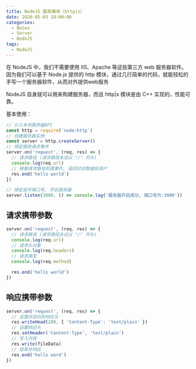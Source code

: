 ```yaml
---
title: NodeJS 服务模块（http|s）
date: 2020-05-03 18:00:00
categories:
  - Notes
  - Server
  - NodeJS
tags:
  - NodeJS
---
```


在 NodeJS 中，我们不需要使用 IIS、Apache 等这些第三方 web 服务器软件。因为我们可以基于 Node.js 提供的 http 模块，通过几行简单的代码，就能轻松的手写一个服务器软件，从而对外提供web服务

NodeJS 自身就可以用来构建服务器，而且 http|s 模块是由 C++ 实现的，性能可靠。

<!-- more -->

基本使用：

~~~js
// 引入本地服务器API
const http = require('node:http')
// 创建服务器实例
const server = http.createServer()
// 绑定接收请求事件
server.on('request', (req, res) => {
  // 请求路径 (请求路径永远以 "/" 开头)
  console.log(req.url)
  // 根据请求路径处理事件, 返回对应数据给用户
  res.end('hello world')
})

// 绑定监听端口号, 开启服务器
server.listen(3000, () => console.log('服务器开启成功, 端口号为:3000'))
~~~

## 请求携带参数

~~~js
server.on('request', (req, res) => {
  // 请求路径 (请求路径永远以 "/" 开头)
  console.log(req.url)
  // 请求头对象
  console.log(req.headers)
  // 请求类型
  console.log(req.method)

  res.end('hello world')
})
~~~

## 响应携带参数

~~~js
server.on('request', (req, res) => {
  // 设置状态码和响应头
  res.writeHead(200, { 'Content-Type': 'text/plain' })
  // 设置响应头
  res.setHeader('Content-Type', 'text/plain')
  // 写入内容
  res.write(fileData)
  // 结束并响应
  res.end('hello word')
})
~~~
